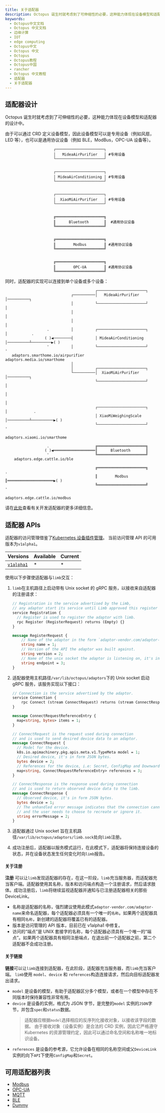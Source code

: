 ```yaml
---
title: 关于适配器
description: Octopus 诞生时就考虑到了可伸缩性的必要，这种能力体现在设备模型和适配器的设计中。由于可以通过 CRD 定义设备模型，因此设备模型可以是专用设备（例如风扇，LED 等），也可以是通用协议设备（例如 BLE，ModBus，OPC-UA 设备等）。
keywords:
  - Octopus中文文档
  - Octopus 中文文档
  - 边缘计算
  - IOT
  - edge computing
  - Octopus中文
  - Octopus 中文
  - Octopus
  - Octopus教程
  - Octopus中国
  - rancher
  - Octopus 中文教程
  - 适配器
  - 关于适配器
---
```


## 适配器设计

Octopus 诞生时就考虑到了可伸缩性的必要，这种能力体现在设备模型和适配器的设计中。

由于可以通过 CRD 定义设备模型，因此设备模型可以是专用设备（例如风扇，LED 等），也可以是通用协议设备（例如 BLE，ModBus，OPC-UA 设备等）。

```text
                      ┌──────────────────────┐
                      │   MideaAirPurifier   │ #专用设备
                      └──────────────────────┘


                      ┌──────────────────────┐
                      │ MideaAirConditioning │ #专用设备
                      └──────────────────────┘


                      ┌──────────────────────┐
                      │  XiaoMiAirPurifier   │ #专用设备
                      └──────────────────────┘


                      ╔══════════════════════╗
                      ║      Bluetooth       ║  #通用协议设备
                      ╚══════════════════════╝


                      ╔══════════════════════╗
                      ║        Modbus        ║ #通用协议设备
                      ╚══════════════════════╝


                      ╔══════════════════════╗
                      ║        OPC-UA        ║ #通用协议设备
                      ╚══════════════════════╝
```

同时，适配器的实现可以连接到单个设备或多个设备：

```text
                                         ┌──────────────────────┐
                              ┌──────────│   MideaAirPurifier   │──────────┐
                              │          └──────────────────────┘          │
                              │                                            │
                              │                                            │
                   .          │          ┌──────────────────────┐          │           .
                  ( )◀────────┤          │ MideaAirConditioning │──────────┴─────────▶( )
                   '          │          └──────────────────────┘                      '
   adaptors.smarthome.io/airpurifier                                      adaptors.media.io/smarthome
                              │
                              │          ┌──────────────────────┐
                              └──────────│  XiaoMiAirPurifier   │──────────┐
                                         └──────────────────────┘          │
                                                                           │
                                                                           │
                                         ┌──────────────────────┐          │            .
                                         │ XiaoMiWeighingScale  │──────────┴──────────▶( )
                                         └──────────────────────┘                       '
                                                                          adaptors.xiaomi.io/smarthome

                   .                     ╔══════════════════════╗
                  ( )◀═══════════════════║      Bluetooth       ║
                   '                     ╚══════════════════════╝
    adaptors.edge.cattle.io/ble

                                         ╔══════════════════════╗                       .
                                         ║        Modbus        ║═════════════════════▶( )
                                         ╚══════════════════════╝                       '
                                                                         adaptors.edge.cattle.io/modbus
```

请在[此处](../develop/_index)查看有关开发适配器的更多详细信息。

## 适配器 APIs

适配器的访问管理借鉴了[Kubernetes 设备插件管理](https://kubernetes.io/docs/concepts/extend-kubernetes/compute-storage-net/device-plugins/)。 当前访问管理 API 的可用版本为`v1alpha1`。

| Versions                                                                                                                            | Available | Current |
| :---------------------------------------------------------------------------------------------------------------------------------- | :-------- | :------ |
| [`v1alpha1`](https://github.com/cnrancher/octopus/blob/8a0a7df439180a961b0d1c47415d0138c401767e/pkg/adaptor/api/v1alpha1/api.proto) | \*        | \*      |

使用以下步骤使适配器与`limb`交互：

1. `limb`在主机路径上启动带有 Unix socket 的 gRPC 服务，以接收来自适配器的注册请求：

   ```proto
   // Registration is the service advertised by the Limb,
   // any adaptor start its service until Limb approved this register request.
   service Registration {
     // Register is used to register the adaptor with limb.
     rpc Register (RegisterRequest) returns (Empty) {}
   }

   message RegisterRequest {
       // Name of the adaptor in the form `adaptor-vendor.com/adaptor-name`.
       string name = 1;
       // Version of the API the adaptor was built against.
       string version = 2;
       // Name of the unix socket the adaptor is listening on, it's in the form `*.sock`.
       string endpoint = 3;
   }
   ```

1. 适配器使用主机路径`/var/lib/octopus/adaptors`下的 Unix socket 启动 gRPC 服务，该服务实现以下接口：

   ```proto
   // Connection is the service advertised by the adaptor.
   service Connection {
       rpc Connect (stream ConnectRequest) returns (stream ConnectResponse) {}
   }

   message ConnectRequestReferenceEntry {
     map<string, bytes> items = 1;
   }

   // ConnectRequest is the request used during connection
   // and is used to send desired device data to an adaptor.
   message ConnectRequest {
     // Model for the device.
     k8s.io.apimachinery.pkg.apis.meta.v1.TypeMeta model = 1;
     // Desired device, it's in form JSON bytes.
     bytes device = 2;
     // References for the device, i.e: Secret, ConfigMap and Downward API.
     map<string, ConnectRequestReferenceEntry> references = 3;
   }

   // ConnectResponse is the response used during connection
   // and is used to return observed device data to the limb.
   message ConnectResponse {
     // Observed device, it's in form JSON bytes.
     bytes device = 1;
     // The unhandled error message indicates that the connection cannot be interrupted
     // and the user needs to choose to recreate or ignore it.
     string errorMessage = 2;
   }
   ```

1. 适配器通过 Unix socket 旨在主机路径`/var/lib/octopus/adaptors/limb.sock`处向`limb`注册。
1. 成功注册后，适配器以服务模式运行，在此模式下，适配器将保持连接设备的状态，并在设备状态发生任何变化时向`limb`报告。

#### 关于注册

**注册** 可以让`limb`发现适配器的存在，在这一阶段，`limb`充当服务器，而适配器充当客户端。适配器使用其名称，版本和访问端点构造一个注册请求，然后请求肢体。成功注册后，`limb`将继续监视适配器并通知与已注册适配器相关的那些 DeviceLink。

- 名称是适配器的名称，强烈建议使用此模式`adaptor-vendor.com/adaptor-name`来命名适配器，每个适配器必须具有一个唯一的`名称`。如果两个适配器具有相同`名称`，新创建的适配器将覆盖已有的适配器。
- 版本是访问管理的 API 版本，目前已在 v1alpha1 中修复。
- 访问的“端点”是 UNIX 套接字的名称，每个适配器必须具有一个唯一的“端点”。如果两个适配器具有相同注册端点，在退出前一个适配器之前，第二个适配器不会成功注册。

#### 关于链接

**链接**可以让`limb`连接到适配器，在此阶段，适配器充当服务器，而`limb`充当客户端。 `limb`使用 `model`、`device` 和 `references`构造连接请求，然后向目标适配器发出请求。

- `model` 是设备的模型，有助于适配器区分多个模型，或者在一个模型中存在不同版本时保持兼容性非常有用。
- `device` 是设备的实例，格式为 JSON 字节，是完整的`model` 实例的`JSON`字节，并包含`spec`和`status`数据。
  > 适配器应根据`model`选择相应的反序列化接收对象，以接收该字段的数据。
  > 由于接收对象（设备实例）是合法的 CRD 实例，因此它严格遵守 Kubernetes 的资源管理约定，因此可以通过命名空间和名称唯一地标识设备。
- `references` 是设备的参考源，它允许设备在相同的名称空间或父`DeviceLink`实例的向下`API`下使用`ConfigMap`和`Secret`。

## 可用适配器列表

- [Modbus](/docs-octopus/docs/cn/adaptors/modbus/_index)
- [OPC-UA](/docs-octopus/docs/cn/adaptors/opc-ua/_index)
- [MQTT](/docs-octopus/docs/cn/adaptors/mqtt/_index)
- [BLE](/docs-octopus/docs/cn/adaptors/ble/_index)
- [Dummy](/docs-octopus/docs/cn/adaptors/dummy/_index)
